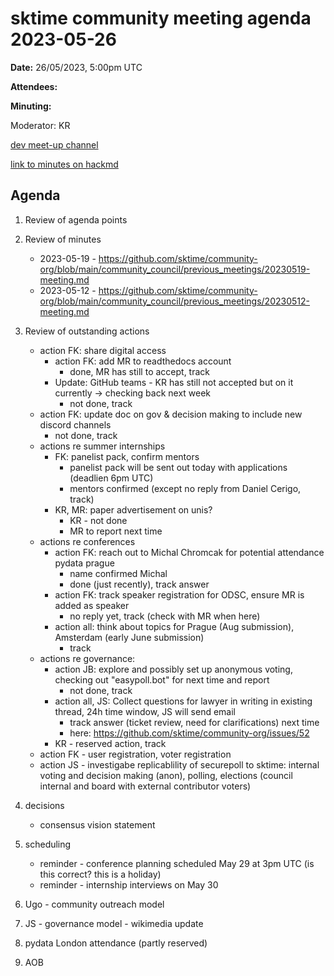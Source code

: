 # sktime community meeting agenda 2023-05-26

**Date:** 
26/05/2023, 5:00pm UTC

**Attendees:**

**Minuting:**

Moderator: KR

[dev meet-up channel](https://discord.com/channels/723500657255907408/875422707523682335)

[link to minutes on hackmd](https://hackmd.io/GQJy87zYQH2wljr5pQv4Jg)

## Agenda

1. Review of agenda points

2. Review of minutes
   * 2023-05-19 - https://github.com/sktime/community-org/blob/main/community_council/previous_meetings/20230519-meeting.md
   * 2023-05-12 - https://github.com/sktime/community-org/blob/main/community_council/previous_meetings/20230512-meeting.md

3. Review of outstanding actions
   * action FK: share digital access
      * action FK: add MR to readthedocs account
          * done, MR has still to accept, track
      * Update: GitHub teams - KR has still not accepted but on it currently -> checking back next week
          * not done, track
    * action FK: update doc on gov & decision making to include new discord channels
        * not done, track
    * actions re summer internships
        * FK: panelist pack, confirm mentors
            * panelist pack will be sent out today with applications (deadlien 6pm UTC)
            * mentors confirmed (except no reply from Daniel Cerigo, track)
        * KR, MR: paper advertisement on unis?
            * KR - not done
            * MR to report next time
    * actions re conferences
        * action FK: reach out to Michal Chromcak for potential attendance pydata prague
            * name confirmed Michal
            * done (just recently), track answer
        * action FK: track speaker registration for ODSC, ensure MR is added as speaker
            * no reply yet, track (check with MR when here)
        * action all: think about topics for Prague (Aug submission), Amsterdam (early June submission)
            * track
    * actions re governance:
        * action JB: explore and possibly set up anonymous voting, checking out "easypoll.bot" for next time and report
            * not done, track
        * action all, JS: Collect questions for lawyer in writing in existing thread, 24h time window, JS will send email
            * track answer (ticket review, need for clarifications) next time
            * here: https://github.com/sktime/community-org/issues/52
        * KR - reserved action, track
    * action FK - user registration, voter registration
    * action JS - investigabe replicablility of securepoll to sktime: internal voting and decision making (anon), polling, elections (council internal and board with external contributor voters)

4. decisions
    * consensus vision statement

5. scheduling
    * reminder - conference planning scheduled May 29 at 3pm UTC (is this correct? this is a holiday)
    * reminder - internship interviews on May 30

6. Ugo - community outreach model

7. JS - governance model - wikimedia update

8. pydata London attendance (partly reserved)


9. AOB
